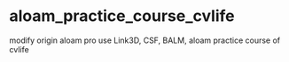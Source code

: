 # aloam_practice_course_cvlife
modify origin aloam pro use Link3D, CSF, BALM, aloam practice course of cvlife 
